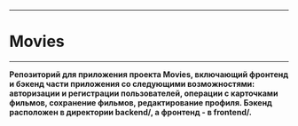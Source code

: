 ------
# Movies
------
__Репозиторий для приложения проекта Movies, включающий фронтенд и бэкенд части приложения со следующими возможностями: авторизации и регистрации пользователей, операции с карточками фильмов, сохранение фильмов, редактирование профиля. Бэкенд расположен в директории backend/, а фронтенд - в frontend/.__